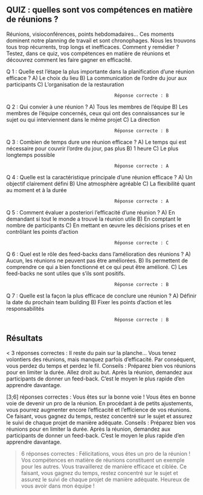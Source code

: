 ## QUIZ : quelles sont vos compétences en matière de réunions ?

Réunions, visioconférences, points hebdomadaires… 
Ces moments dominent notre planning de travail et sont chronophages. 
Nous les trouvons tous trop récurrents, trop longs et inefficaces. 
Comment y remédier ? Testez, dans ce quiz, vos compétences en matière de réunions et découvrez comment les faire gagner en efficacité.


Q 1 : Quelle est l’étape la plus importante dans la planification d’une réunion efficace ?
A) Le choix du lieu
B) La communication de l’ordre du jour aux participants
C) L’organisation de la restauration

											Réponse correcte : B

Q 2 : Qui convier à une réunion ?
A) Tous les membres de l’équipe
B) Les membres de l’équipe concernés, ceux qui ont des connaissances sur le sujet ou qui interviennent dans le même projet
C) La direction

											Réponse correcte : B

Q 3 : Combien de temps dure une réunion efficace ?
A) Le temps qui est nécessaire pour couvrir l’ordre du jour, pas plus
B) 1 heure
C) Le plus longtemps possible

											Réponse correcte : A

Q 4 : Quelle est la caractéristique principale d’une réunion efficace ?
A) Un objectif clairement défini
B) Une atmosphère agréable
C) La flexibilité quant au moment et à la durée

											Réponse correcte : A

Q 5 : Comment évaluer a posteriori l’efficacité d’une réunion ?
A) En demandant si tout le monde a trouvé la réunion utile
B) En comptant le nombre de participants
C) En mettant en œuvre les décisions prises et en contrôlant les points d’action

											Réponse correcte : C

Q 6 : Quel est le rôle des feed-backs dans l’amélioration des réunions ?
A) Aucun, les réunions ne peuvent pas être améliorées.
B) Ils permettent de comprendre ce qui a bien fonctionné et ce qui peut être amélioré.
C) Les feed-backs ne sont utiles que s’ils sont positifs.

											Réponse correcte : B

Q 7 : Quelle est la façon la plus efficace de conclure une réunion ?
A) Définir la date du prochain team building
B) Fixer les points d’action et les responsabilités

											Réponse correcte : B


Résultats
---------
< 3 réponses correctes : 
	Il reste du pain sur la planche…
	Vous tenez volontiers des réunions, mais manquez parfois d’efficacité. Par conséquent, vous perdez du temps et perdez le fil.
	Conseils :
	Préparez bien vos réunions pour en limiter la durée. 
	Allez droit au but.
	Après la réunion, demandez aux participants de donner un feed-back. 
	C’est le moyen le plus rapide d’en apprendre davantage.
 
[3;6] réponses correctes : 
	Vous êtes sur la bonne voie !
	Vous êtes en bonne voie de devenir un pro de la réunion. 
	En procédant à de petits ajustements, vous pourrez augmenter encore l’efficacité et l’efficience de vos réunions. 
	Ce faisant, vous gagnez du temps, restez concentré sur le sujet et assurez le suivi de chaque projet de manière adéquate.
	Conseils :
	Préparez bien vos réunions pour en limiter la durée.
	Après la réunion, demandez aux participants de donner un feed-back. C’est le moyen le plus rapide d’en apprendre davantage. 

> 6 réponses correctes : 
	Félicitations, vous êtes un pro de la réunion !
	Vos compétences en matière de réunions constituent un exemple pour les autres. 
	Vous travaillerez de manière efficace et ciblée. 
	Ce faisant, vous gagnez du temps, restez concentré sur le sujet et assurez le suivi de chaque projet de manière adéquate. 
	Heureux de vous avoir dans mon équipe !